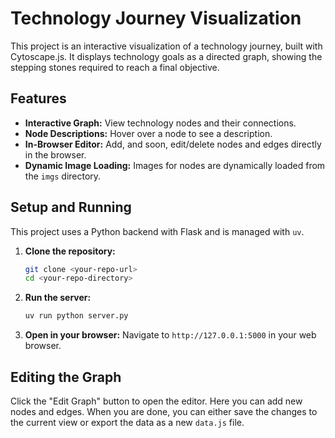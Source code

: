 # Technology Journey Visualization

This project is an interactive visualization of a technology journey, built with Cytoscape.js. It displays technology goals as a directed graph, showing the stepping stones required to reach a final objective.

## Features

*   **Interactive Graph:** View technology nodes and their connections.
*   **Node Descriptions:** Hover over a node to see a description.
*   **In-Browser Editor:** Add, and soon, edit/delete nodes and edges directly in the browser.
*   **Dynamic Image Loading:** Images for nodes are dynamically loaded from the `imgs` directory.

## Setup and Running

This project uses a Python backend with Flask and is managed with `uv`.

1.  **Clone the repository:**
    ```bash
    git clone <your-repo-url>
    cd <your-repo-directory>
    ```

2.  **Run the server:**
    ```bash
    uv run python server.py
    ```

3.  **Open in your browser:**
    Navigate to `http://127.0.0.1:5000` in your web browser.

## Editing the Graph

Click the "Edit Graph" button to open the editor. Here you can add new nodes and edges. When you are done, you can either save the changes to the current view or export the data as a new `data.js` file.